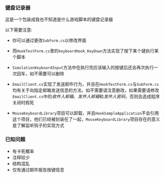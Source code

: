 ### 键盘记录器

这是一个包装成我也不知道是什么游戏脚本的键盘记录器

以下需要注意:

- 你可以通过更改`SubForm.cs`以修改界面

- 而`HookTestForm.cs`里的`keyboardHook_KeyDown`方法实现了按下某个键执行某个脚本

- `SimulationKeyboardInput`方法中在执行完应该输入的按键后还会再次执行一次回车，如不需要可以删除
- `EmailClient.cs`实现了发送邮件行为，并且在`HookTestForm.cs`与`SubForm.cs`均有关于向指定邮箱发送信息的方法，如不需要请注意删改，如果需要请修改`EmailClient.cs`中的*收件人邮箱*、*发件人邮箱*和*发件人密码*，否则会造成程序关闭时假死
- `MouseKeyboardLibrary`项目可以卸载，并且`HookSampleApplication`不会引用这个项目，他们已经被封装在了一起，`MouseKeyboardLibrary`项目存在的意义是了解监听钩子的实现方式



### 已知问题

- 有卡死概率
- 注释较少
- 结构混乱
- 仅有通过邮件报告按键信息